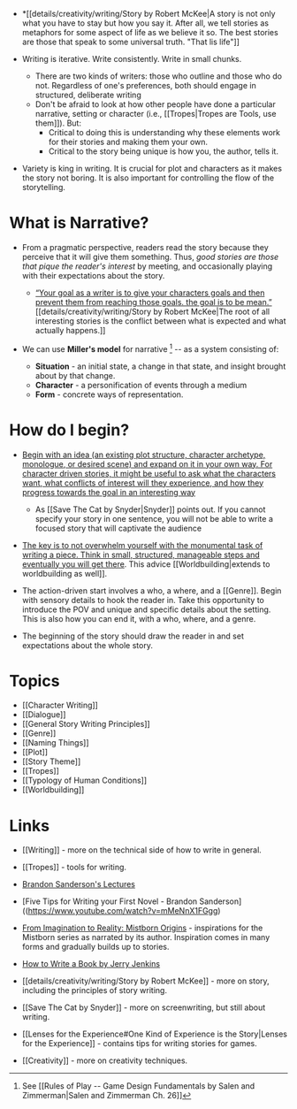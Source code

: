 * *[[details/creativity/writing/Story by Robert McKee|A story is not only what you have to stay but how you say it. After all, we tell stories as metaphors for some aspect of life as we believe it so. The best stories are those that speak to some universal truth. "That lis life"]]

* Writing is iterative. Write consistently. Write in small chunks.
	* There are two kinds of writers: those who outline and those who do not. Regardless of one's preferences, both should engage in structured, deliberate writing
	* Don't be afraid to look at how other people have done a particular narrative, setting or character (i.e., [[Tropes|Tropes are Tools, use them]]). But: 
		* Critical to doing this is understanding why these elements work for their stories and making them your own.
		* Critical to the story being unique is how you, the author, tells it.
* Variety is king in writing. It is crucial for plot and characters as it makes the story not boring. It is also important for controlling the flow of the storytelling.
# What is Narrative? 
* From a pragmatic perspective, readers read the story because they perceive that it will give them something. Thus, *good stories are those that pique the reader's interest* by meeting, and occasionally playing with their expectations about the story.
	* [“Your goal as a writer is to give your characters goals and then prevent them from reaching those goals. the goal is to be mean.”](https://www.youtube.com/watch?v=blehVIDyuXk&list=PLSH_xM-KC3Zv-79sVZTTj-YA6IAqh8qeQ&index=8) [[details/creativity/writing/Story by Robert McKee|The root of all interesting stories is the conflict between what is expected and what actually happens.]]

* We can use **Miller's model** for narrative [^1] -- as a system consisting of:
	* **Situation** - an initial state, a change in that state, and insight brought about by that change.
	* **Character** - a personification of events through a medium
	* **Form** - concrete ways of representation.

[^1]: See [[Rules of Play -- Game Design Fundamentals by Salen and Zimmerman|Salen and Zimmerman Ch. 26]]
# How do I begin? 
* [Begin with an idea (an existing plot structure, character archetype, monologue, or desired scene) and expand on it in your own way. For character driven stories, it might be useful to ask what the characters want, what conflicts of interest will they experience, and how they progress towards the goal in an interesting way](https://www.youtube.com/watch?v=mMeNnX1FGgg)
	* As [[Save The Cat by Snyder|Snyder]] points out. If you cannot specify your story in one sentence, you will  not be able to write a focused story that will captivate the audience
* [The key is to not overwhelm yourself with the monumental task of writing a piece. Think in small, structured, manageable steps and eventually you will get there](https://jerryjenkins.com/how-to-write-a-book/#p3). This advice [[Worldbuilding|extends to worldbuilding as well]].

* The action-driven start involves a who, a where, and a [[Genre]]. Begin with sensory details to hook the reader in. Take this opportunity to introduce the POV and unique and specific details about the setting. This is also how you can end it, with a who, where, and a genre.

* The beginning of the story should draw the reader in and set expectations about the whole story.
# Topics
* [[Character Writing]]
* [[Dialogue]]
* [[General Story Writing Principles]]
* [[Genre]]
* [[Naming Things]]
* [[Plot]]
* [[Story Theme]]
* [[Tropes]]
* [[Typology of Human Conditions]]
* [[Worldbuilding]]
# Links
* [[Writing]] - more on the technical side of how to write in general.
* [[Tropes]] - tools for writing.

* [Brandon Sanderson's Lectures](https://www.youtube.com/playlist?list=PLSH_xM-KC3Zv-79sVZTTj-YA6IAqh8qeQ)
* [Five Tips for Writing your First Novel - Brandon Sanderson]((https://www.youtube.com/watch?v=mMeNnX1FGgg)
* [From Imagination to Reality: Mistborn Origins](https://www.youtube.com/watch?v=bqjXNShC2_A) - inspirations for the Mistborn series as narrated by its author. Inspiration comes in many forms and gradually builds up to stories.
* [How to Write a Book by Jerry Jenkins](https://jerryjenkins.com/how-to-write-a-book/#p3)

* [[details/creativity/writing/Story by Robert McKee]] - more on story, including the principles of story writing.
* [[Save The Cat by Snyder]] - more on screenwriting, but still about writing. 
* [[Lenses for the Experience#One Kind of Experience is the Story|Lenses for the Experience]] - contains tips for writing stories for games. 

* [[Creativity]] - more on creativity techniques.

